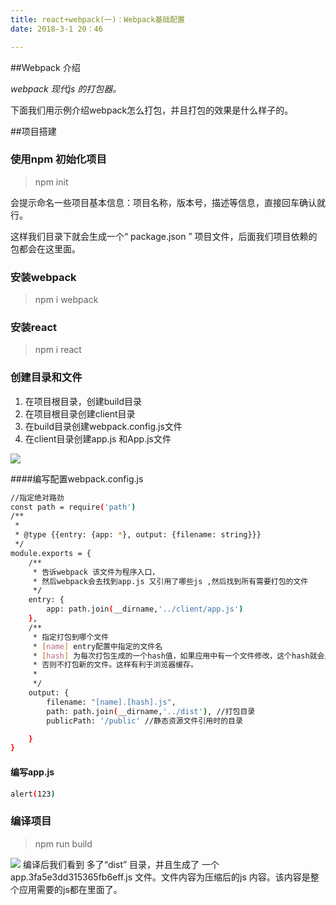 ```yaml
---
title: react+webpack(一)：Webpack基础配置
date: 2018-3-1 20：46

---
```


##Webpack 介绍

*webpack 现代js 的打包器。* 

下面我们用示例介绍webpack怎么打包，并且打包的效果是什么样子的。 


##项目搭建

### 使用npm 初始化项目

> npm init

会提示命名一些项目基本信息：项目名称，版本号，描述等信息，直接回车确认就行。

这样我们目录下就会生成一个“ package.json ” 项目文件，后面我们项目依赖的包都会在这里面。


### 安装webpack

> npm i webpack

### 安装react

> npm i react


<!--more-->

### 创建目录和文件
1. 在项目根目录，创建build目录
2. 在项目根目录创建client目录
3. 在build目录创建webpack.config.js文件
4. 在client目录创建app.js 和App.js文件

![](https://i.imgur.com/h8HHdkB.png)


####编写配置webpack.config.js
``` bash
//指定绝对路劲
const path = require('path')
/**
 *
 * @type {{entry: {app: *}, output: {filename: string}}}
 */
module.exports = {
    /**
     * 告诉webpack 该文件为程序入口，
     * 然后webpack会去找到app.js 又引用了哪些js ,然后找到所有需要打包的文件
     */
    entry: {
        app: path.join(__dirname,'../client/app.js')
    },
    /**
     * 指定打包到哪个文件
     * [name] entry配置中指定的文件名
     * [hash] 为每次打包生成的一个hash值，如果应用中有一个文件修改，这个hash就会从新生成，从而产生新的文件
     * 否则不打包新的文件。这样有利于浏览器缓存。
     *
     */
    output: {
        filename: "[name].[hash].js",
        path: path.join(__dirname,'../dist'), //打包目录
        publicPath: '/public' //静态资源文件引用时的目录

    }
}

```

#### 编写app.js
``` bash
alert(123)
```


### 编译项目

> npm run build


![](https://i.imgur.com/UDx9ltt.png)
编译后我们看到 多了“dist” 目录，并且生成了 一个 app.3fa5e3dd315365fb6eff.js 文件。文件内容为压缩后的js 内容。该内容是整个应用需要的js都在里面了。